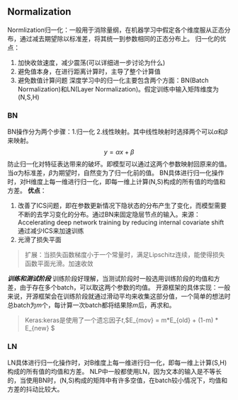 # 
## Normalization
Normlization归一化：一般用于消除量纲，在机器学习中假定各个维度服从正态分布，通过减去期望除以标准差，将其统一到参数相同的正态分布上。
归一化的优点：
1. 加快收敛速度，减少震荡(可以详细进一步讨论为什么)
2. 避免值本身，在进行距离计算时，主导了整个计算值
3. 避免数值计算问题
深度学习中的归一化主要包含两个方面：BN(Batch Normalization)和LN(Layer Normalization)。假定训练中输入矩阵维度为(N,S,H)
### BN
BN操作分为两个步骤：1.归一化 2.线性映射。其中线性映射时选择两个可以$\alpha$和$\beta$来映射。
$$y = \alpha x + \beta  $$
防止归一化对特征表达带来的破坏。即模型可以通过这两个参数映射回原来的值。当$\alpha$为标准差，$\beta$为期望时，自然变为了归一化前的值。
BN具体进行归一化操作时，对H维度上每一维进行归一化，即每一维上计算(N,S)构成的所有值的均值和方差。
**优点**：
1. 改善了ICS问题，即在参数更新情况下隐状态的分布产生了变化，而模型需要不断的去学习变化的分布。通过BN来固定隐层节点的输入。来源：Accelerating deep network training by reducing internal covariate shift 通过减少ICS来加速训练
2. 光滑了损失平面
> 扩展：当损失函数梯度小于一个常量时，满足Lipschitz连续，能使得损失函数平面光滑。加速收敛

***训练和测试阶段***
训练阶段好理解，当测试阶段时一般选用训练阶段的均值和方差，由于存在多个batch，可以取这两个参数的均值。
开源框架的具体实现：一般来说，开源框架会在训练阶段就通过滑动平均来收集这部分值，一个简单的想法时总batch为$m$个，每计算一次batch都将结果除$m$后，再求和。
>Keras:keras是使用了一个遗忘因子$t$,$E_{mov} = m*E_{old} + (1-m) * E_{new}  $ 

### LN
LN具体进行归一化操作时，对B维度上每一维进行归一化，即每一维上计算(S,H)构成的所有值的均值和方差。
NLP中一般都使用LN，因为文本的输入是不等长的，当使用BN时，(N,S)构成的矩阵中有许多空值，在batch较小情况下，均值和方差的抖动比较大。